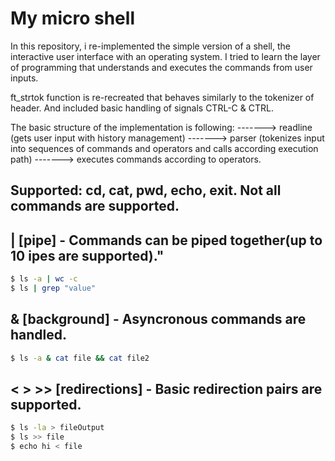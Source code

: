 # My micro shell

In this repository, i re-implemented the simple version of a shell, the interactive user interface with an operating system. I tried to learn the layer of programming that understands and executes the commands from user inputs.

ft_strtok function is re-recreated that behaves similarly to the tokenizer of <cstring> header. And included basic handling of signals CTRL-C & CTRL\.

The basic structure of the implementation is following:
-------> readline (gets user input with history management)
-------> parser (tokenizes input into sequences of commands and operators and calls according execution path)
-------> executes commands according to operators.


## Supported: cd, cat, pwd, echo, exit. Not all commands are supported. ##
## | [pipe] - Commands can be piped together(up to 10 ipes are supported)." ##
```bash
$ ls -a | wc -c
$ ls | grep "value"
```
## & [background] - Asyncronous commands are handled. ##
```bash
$ ls -a & cat file && cat file2
```

## < > >> [redirections] - Basic redirection pairs are supported. ##
```bash
$ ls -la > fileOutput
$ ls >> file 
$ echo hi < file
```
